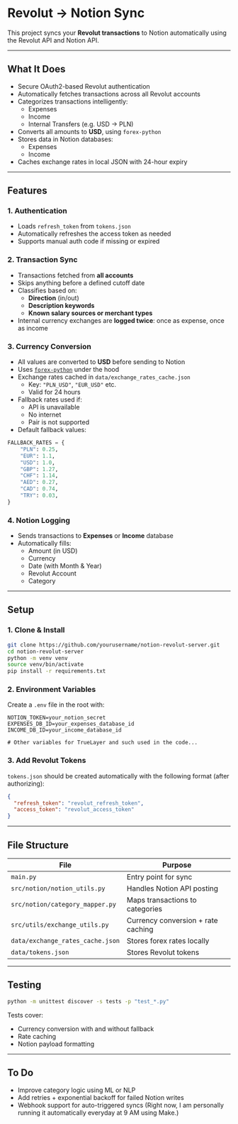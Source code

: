 # Revolut → Notion Sync

This project syncs your **Revolut transactions** to Notion automatically using the Revolut API and Notion API.

---

## What It Does

- Secure OAuth2-based Revolut authentication
- Automatically fetches transactions across all Revolut accounts
- Categorizes transactions intelligently:
  - Expenses
  - Income
  - Internal Transfers (e.g. USD → PLN)
- Converts all amounts to **USD**, using `forex-python`
- Stores data in Notion databases:
  - Expenses
  - Income
- Caches exchange rates in local JSON with 24-hour expiry

---

## Features

### 1. Authentication
- Loads `refresh_token` from `tokens.json`
- Automatically refreshes the access token as needed
- Supports manual auth code if missing or expired

### 2. Transaction Sync
- Transactions fetched from **all accounts**
- Skips anything before a defined cutoff date
- Classifies based on:
  - **Direction** (in/out)
  - **Description keywords**
  - **Known salary sources or merchant types**
- Internal currency exchanges are **logged twice**: once as expense, once as income

### 3. Currency Conversion
- All values are converted to **USD** before sending to Notion
- Uses [`forex-python`](https://github.com/MicroPyramid/forex-python) under the hood
- Exchange rates cached in `data/exchange_rates_cache.json`
  - Key: `"PLN_USD"`, `"EUR_USD"` etc.
  - Valid for 24 hours
- Fallback rates used if:
  - API is unavailable
  - No internet
  - Pair is not supported
- Default fallback values:

```python
FALLBACK_RATES = {
    "PLN": 0.25,
    "EUR": 1.1,
    "USD": 1.0,
    "GBP": 1.27,
    "CHF": 1.14,
    "AED": 0.27,
    "CAD": 0.74,
    "TRY": 0.03,
}
```

### 4. Notion Logging
- Sends transactions to **Expenses** or **Income** database
- Automatically fills:
  - Amount (in USD)
  - Currency
  - Date (with Month & Year)
  - Revolut Account
  - Category

---

## Setup

### 1. Clone & Install

```bash
git clone https://github.com/yourusername/notion-revolut-server.git
cd notion-revolut-server
python -m venv venv
source venv/bin/activate
pip install -r requirements.txt
```

### 2. Environment Variables

Create a `.env` file in the root with:

```
NOTION_TOKEN=your_notion_secret
EXPENSES_DB_ID=your_expenses_database_id
INCOME_DB_ID=your_income_database_id

# Other variables for TrueLayer and such used in the code...
```

### 3. Add Revolut Tokens

`tokens.json` should be created automatically with the following format (after authorizing):

```json
{
  "refresh_token": "revolut_refresh_token",
  "access_token": "revolut_access_token"
}
```

---

## File Structure

| File | Purpose |
|------|---------|
| `main.py` | Entry point for sync |
| `src/notion/notion_utils.py` | Handles Notion API posting |
| `src/notion/category_mapper.py` | Maps transactions to categories |
| `src/utils/exchange_utils.py` | Currency conversion + rate caching |
| `data/exchange_rates_cache.json` | Stores forex rates locally |
| `data/tokens.json` | Stores Revolut tokens |

---

## Testing

```bash
python -m unittest discover -s tests -p "test_*.py"
```

Tests cover:
- Currency conversion with and without fallback
- Rate caching
- Notion payload formatting

---

## To Do

- Improve category logic using ML or NLP
- Add retries + exponential backoff for failed Notion writes
- Webhook support for auto-triggered syncs (Right now, I am personally running it automatically everyday at 9 AM using Make.)
